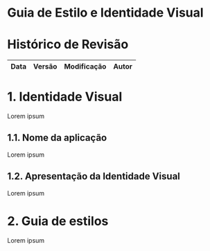 ﻿# Guia de Estilo e Identidade Visual

# Histórico de Revisão

| Data | Versão | Modificação | Autor |
| :--- | :----- | :---------- | :---- |

# 1. Identidade Visual

Lorem ipsum

## 1.1. Nome da aplicação

Lorem ipsum

## 1.2. Apresentação da Identidade Visual

Lorem ipsum

# 2. Guia de estilos

Lorem ipsum
